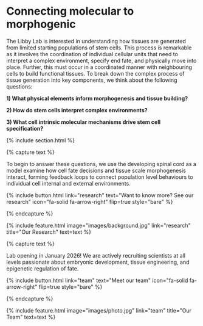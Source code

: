 ---
---

# <span style="color: var(--tirtiary)">Connecting molecular to morphogenic</span>

The Libby Lab is interested in understanding how tissues are generated from limited starting populations of stem cells. This process is remarkable as it involves the coordination of individual cellular units that need to interpret a complex environment, specify end fate, and physically move into place. Further, this must occur in a coordinated manner with neighbouring cells to build functional tissues. To break down the complex process of tissue generation into key components, we think about the following questions:

**1) What physical elements inform morphogenesis and tissue building?**

**2) How do stem cells interpret complex environments?** 

**3) What cell intrinsic molecular mechanisms drive stem cell specification?**




{% include section.html %}


{% capture text %}

To begin to answer these questions, we use the developing spinal cord as a model examine how cell fate decisions and tissue scale morphogenesis interact, forming feedback loops to connect population level behaviours to individual cell internal and external environments.

{%
  include button.html
  link="research"
  text="Want to know more? See our research"
  icon="fa-solid fa-arrow-right"
  flip=true
  style="bare"
%}

{% endcapture %}

{%
  include feature.html
  image="images/background.jpg"
  link="research"
  title="<span style='color: var(--secondary)'>Our Research</span>"
  text=text
%}



{% capture text %}

Lab opening in January 2026! We are actively recruiting scientists at all levels passionate about embryonic development, tissue engineering, and epigenetic regulation of fate.

{%
  include button.html
  link="team"
  text="Meet our team"
  icon="fa-solid fa-arrow-right"
  flip=true
  style="bare"
%}

{% endcapture %}

{%
  include feature.html
  image="images/photo.jpg"
  link="team"
  title="<span style='color: var(--secondary)'>Our Team</span>"
  text=text
%}
